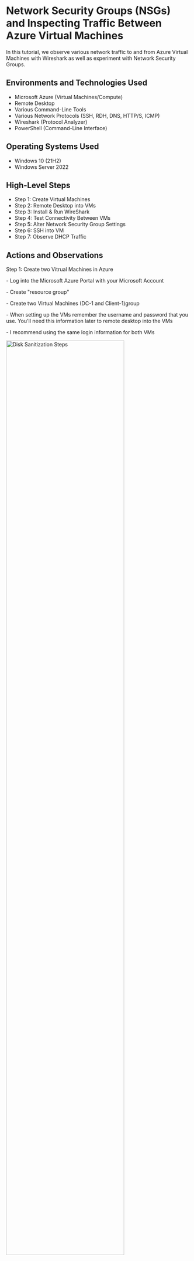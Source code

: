 
<h1>Network Security Groups (NSGs) and Inspecting Traffic Between Azure Virtual Machines</h1>
In this tutorial, we observe various network traffic to and from Azure Virtual Machines with Wireshark as well as experiment with Network Security Groups.<br />

<h2>Environments and Technologies Used</h2>

- Microsoft Azure (Virtual Machines/Compute)
- Remote Desktop
- Various Command-Line Tools
- Various Network Protocols (SSH, RDH, DNS, HTTP/S, ICMP)
- Wireshark (Protocol Analyzer)
- PowerShell (Command-Line Interface)

<h2>Operating Systems Used </h2>

- Windows 10 (21H2)
- Windows Server 2022

<h2>High-Level Steps</h2>

- Step 1: Create Virtual Machines
- Step 2: Remote Desktop into VMs
- Step 3: Install & Run WireShark
- Step 4: Test Connectivity Between VMs
- Step 5: Alter Network Security Group Settings
- Step 6: SSH into VM
- Step 7: Observe DHCP Traffic

<h2>Actions and Observations</h2>

Step 1: Create two Vitrual Machines in Azure
<p>
- Log into the Microsoft Azure Portal with your Microsoft Account
  </p>
- Create "resource group"
  </p>
- Create two Virtual Machines (DC-1 and Client-1)group
  </p>
- When setting up the VMs remember the username and password that you use. You'll need this information later to remote desktop into the VMs
</p>
- I recommend using the same login information for both VMs
<p>
 </p>
<img src="https://imgur.com/VL9V0o6.png" height="80%" width="80%" alt="Disk Sanitization Steps"/>
</p>
</p>
<br />
</p>
<p>
Step 3: Remote Desktop into Client-1
  <p>
  - Download and Run WireShark. 
    <p>
  - Open WireShark
       <p>
  - Click "Ethernet 2"
          <p>
  - Select "shark symbol" in upper left hand corner to start network traffic monitoring  
             <p>
  - Filter out irrelevant network traffic via display filter bar (type "icmp" in filter bar to only see ping traffic). 
               <p>
      - traffic can also be filtered using port numbers. for example ssh = 22
               </p>
</p>
<br />
<p>
<img src="https://imgur.com/bidy0lW.png" height="80%" width="80%" alt="Disk Sanitization Steps"/>
  
  <- Absence of ICMP traffic because no ping command has been made/>
<img src="https://imgur.com/Yifwztp.png" height="80%" width="80%" alt="Disk Sanitization Steps"/>
<p>
  - ICMP requests and replies being observed now after a perpertual ping of server (10.0.0.4) from Client-1
  <p>
  <img src="https://imgur.com/7IgDHCU.png" height="80%" width="80%" alt="Disk Sanitization Steps"/>
<p>
</p>
<p></p>
</p>
<p>
Step 4: Use NSG to Deny ICMP Traffic for DC-1 in Azure Portal and Observe Traffic Behaviour in wireshark
  <p>
    - NSG is an equivalent of firewall. 
    <p>
    - Select "DC-1-NSG"
      </p>
    - "Inbound security rules" 
        </p>
    - Under settings click "+ add"
        </p>
    - In the new pop up window change "protocol" to "ICMP"
        </p>
    - Change "action" to "deny" 
        </p>
    - Change "Name" to "Deny_ICMP_Ping"
        </p>
    - Click "add" at bottom. 
        </p>
    - *Notice how the ping in command line (cmd) on Client-1 done on step#3 is immediately halted due to being blocked by DC-1's firewall thanks to the new inbound security rule made. 
        </p>
    - If you edit the rule to allow traffic, notice how the perpetual ping cmds successfully resume. 
        </p>
    - *Press Ctrl+C to stop PowerShell ping
      <p>
      </p>
<img src="https://imgur.com/5y1gdyo.png" height="80%" width="80%" alt="Disk Sanitization Steps"/>
<p>
    - no response on wireshark
  <p>
    <img src="https://imgur.com/eO1BTWk.png" height="80%" width="80%" alt="Disk Sanitization Steps"/>
    <p>
    - request times out on command prompt
    <img src="https://imgur.com/E2O5PtC.png" height="80%" width="80%" alt="Disk Sanitization Steps"/>
  
</p>
<br />
</p>
<p>
Step 5: SSH into DC-1 from Client-1 via PowerShell
  <p>
  - Re-start capture on wireshark to clear previous filters
    <p>
  - Type "SSH" into WireShark's filter bar
      <p>
  - Go to "PowerShell" and type "ssh labuser@(DC-1 private IP address)
  - Type "yes" to connection prompt --> enter password on next cmd line (password will not show but enter it anyway and press enter key, it will register) --> You have now successfully remotely logged into VM2's command-line Interface (CLI). It should now read "labuser@VM2:". You can type a linux cmd such as: "id" to see the new network traffic between the VMs since linking via SSH. When finished exploring, type "exit" into cmd line on PowerShell to end the connection. 
</p>
<br />

<p>
<img src="https://imgur.com/UdMf24u.png" height="80%" width="80%" alt="Disk Sanitization Steps"/>
</p>
<p>
Step 7: Next you will observe DHCP traffic the same as you did with SSH. Type "DHCP" into WireShark's filter bar (reference step 3) --> Go to "PowerShell" again, type "ipconfig /renew" into the cmd line to request a new IP address for VM1 from the Azure DHCP server (you may lose connection to the VM, if so, just RDH back into it) --> You should see the newly issued IP address in WireShark. That concludes this lab.
</p>
<br />
